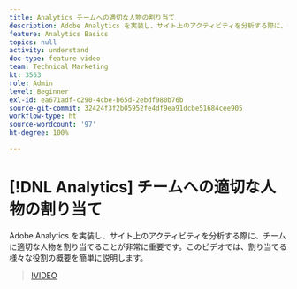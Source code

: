 ```yaml
---
title: Analytics チームへの適切な人物の割り当て
description: Adobe Analytics を実装し、サイト上のアクティビティを分析する際に、チームに適切な人物を割り当てることが非常に重要です。このビデオでは、割り当てる様々な役割の概要を簡単に説明します。
feature: Analytics Basics
topics: null
activity: understand
doc-type: feature video
team: Technical Marketing
kt: 3563
role: Admin
level: Beginner
exl-id: ea671adf-c290-4cbe-b65d-2ebdf980b76b
source-git-commit: 32424f3f2b05952fe4df9ea91dcbe51684cee905
workflow-type: ht
source-wordcount: '97'
ht-degree: 100%

---
```


# [!DNL Analytics] チームへの適切な人物の割り当て

Adobe Analytics を実装し、サイト上のアクティビティを分析する際に、チームに適切な人物を割り当てることが非常に重要です。このビデオでは、割り当てる様々な役割の概要を簡単に説明します。

>[!VIDEO](https://video.tv.adobe.com/v/28756/?quality=12)
